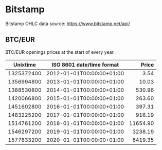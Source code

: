 # Bitstamp
Bitstamp OHLC data source: https://www.bitstamp.net/api/

## BTC/EUR
BTC/EUR openings prices at the start of every year.

| Unixtime   | ISO 8601 date/time format | Price     |
|------------|---------------------------|----------:|
| 1325372400 | 2012-01-01T00:00:00+01:00 |      3.54 |
| 1356994800 | 2013-01-01T00:00:00+01:00 |     10.03 |
| 1388530800 | 2014-01-01T00:00:00+01:00 |    530.96 |
| 1420066800 | 2015-01-01T00:00:00+01:00 |    263.60 |
| 1451602800 | 2016-01-01T00:00:00+01:00 |    397.31 |
| 1483225200 | 2017-01-01T00:00:00+01:00 |    916.19 |
| 1514761200 | 2018-01-01T00:00:00+01:00 |  11654.90 |
| 1546297200 | 2019-01-01T00:00:00+01:00 |   3238.19 |
| 1577833200 | 2020-01-01T00:00:00+01:00 |   6419.35 |
